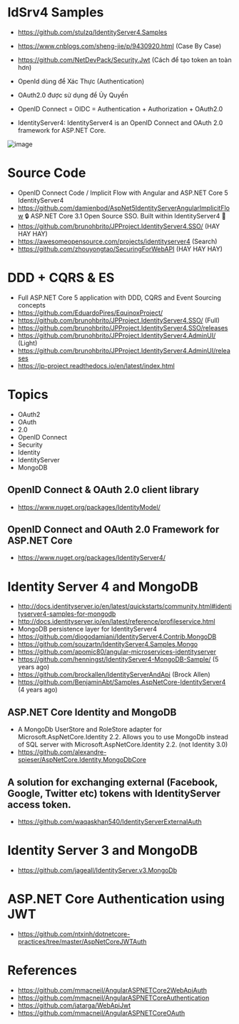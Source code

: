 # IdSrv4 Samples
+ https://github.com/stulzq/IdentityServer4.Samples
+ https://www.cnblogs.com/sheng-jie/p/9430920.html (Case By Case)
+ https://github.com/NetDevPack/Security.Jwt (Cách để tạo token an toàn hơn)

+ OpenId dùng để Xác Thực (Authentication)
+ OAuth2.0 được sử dụng để Ủy Quyền
+ OpenID Connect = OIDC = Authentication + Authorization + OAuth2.0
+ IdentityServer4: IdentityServer4 is an OpenID Connect and OAuth 2.0 framework for ASP.NET Core.

![image](https://user-images.githubusercontent.com/87538251/126874256-cabefda1-55d0-47fe-a910-5b68e70c4e81.png)

# Source Code
+ OpenID Connect Code / Implicit Flow with Angular and ASP.NET Core 5 IdentityServer4
+ https://github.com/damienbod/AspNet5IdentityServerAngularImplicitFlow
 🔒 ASP.NET Core 3.1 Open Source SSO. Built within IdentityServer4 🔑 
+ https://github.com/brunohbrito/JPProject.IdentityServer4.SSO/ (HAY HAY HAY)
+ https://awesomeopensource.com/projects/identityserver4 (Search)
+ https://github.com/zhouyongtao/SecuringForWebAPI (HAY HAY HAY)

# DDD + CQRS & ES
+ Full ASP.NET Core 5 application with DDD, CQRS and Event Sourcing concepts
+ https://github.com/EduardoPires/EquinoxProject/
+ https://github.com/brunohbrito/JPProject.IdentityServer4.SSO/ (Full)
+ https://github.com/brunohbrito/JPProject.IdentityServer4.SSO/releases
+ https://github.com/brunohbrito/JPProject.IdentityServer4.AdminUI/ (Light)
+ https://github.com/brunohbrito/JPProject.IdentityServer4.AdminUI/releases
+ https://jp-project.readthedocs.io/en/latest/index.html

# Topics
+ OAuth2
+ OAuth
+ 2.0
+ OpenID Connect
+ Security
+ Identity
+ IdentityServer
+ MongoDB

## OpenID Connect & OAuth 2.0 client library
+ https://www.nuget.org/packages/IdentityModel/

## OpenID Connect and OAuth 2.0 Framework for ASP.NET Core
+ https://www.nuget.org/packages/IdentityServer4/

# Identity Server 4 and MongoDB
+ http://docs.identityserver.io/en/latest/quickstarts/community.html#identityserver4-samples-for-mongodb
+ http://docs.identityserver.io/en/latest/reference/profileservice.html
+ MongoDB persistence layer for IdentityServer4
+ https://github.com/diogodamiani/IdentityServer4.Contrib.MongoDB
+ https://github.com/souzartn/IdentityServer4.Samples.Mongo
+ https://github.com/apomic80/angular-microservices-identityserver
+ https://github.com/henningst/IdentityServer4-MongoDB-Sample/ (5 years ago)
+ https://github.com/brockallen/IdentityServerAndApi (Brock Allen)
+ https://github.com/BenjaminAbt/Samples.AspNetCore-IdentityServer4 (4 years ago)

## ASP.NET Core Identity and MongoDB
+ A MongoDb UserStore and RoleStore adapter for Microsoft.AspNetCore.Identity 2.2. Allows you to use MongoDb instead of SQL server with Microsoft.AspNetCore.Identity 2.2. (not Identity 3.0)
+ https://github.com/alexandre-spieser/AspNetCore.Identity.MongoDbCore

## A solution for exchanging external (Facebook, Google, Twitter etc) tokens with IdentityServer access token.
+ https://github.com/waqaskhan540/IdentityServerExternalAuth

# Identity Server 3 and MongoDB
+ https://github.com/jageall/IdentityServer.v3.MongoDb

# ASP.NET Core Authentication using JWT
+ https://github.com/ntxinh/dotnetcore-practices/tree/master/AspNetCoreJWTAuth

# References
+ https://github.com/mmacneil/AngularASPNETCore2WebApiAuth
+ https://github.com/mmacneil/AngularASPNETCoreAuthentication
+ https://github.com/jatarga/WebApiJwt
+ https://github.com/mmacneil/AngularASPNETCoreOAuth
